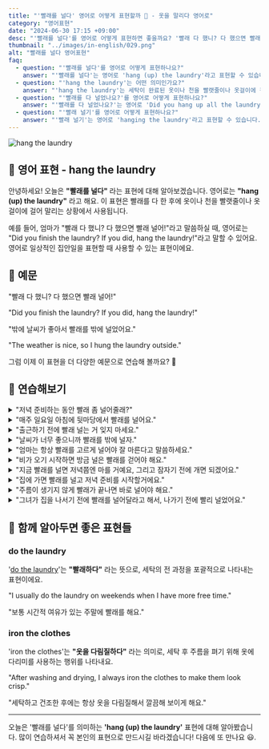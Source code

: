 ```yaml
---
title: "'빨래를 널다' 영어로 어떻게 표현할까 🧺 - 옷을 말리다 영어로"
category: "영어표현"
date: "2024-06-30 17:15 +09:00"
desc: "'빨래를 널다'를 영어로 어떻게 표현하면 좋을까요? '빨래 다 했니? 다 했으면 빨래 널어!', '밖에 날씨가 좋아서 빨래를 밖에 널었어요' 등을 영어로 표현하는 법을 배워봅시다. 다양한 예문을 통해서 연습하고 본인의 표현으로 만들어 보세요."
thumbnail: "../images/in-english/029.png"
alt: "빨래를 널다 영어표현"
faq:
  - question: "'빨래를 널다'를 영어로 어떻게 표현하나요?"
    answer: "'빨래를 널다'는 영어로 'hang (up) the laundry'라고 표현할 수 있습니다. 이 표현은 빨래를 다 한 후에 옷이나 천을 빨랫줄이나 옷걸이에 걸어 말리는 상황에서 사용됩니다."
  - question: "'hang the laundry'는 어떤 의미인가요?"
    answer: "'hang the laundry'는 세탁이 완료된 옷이나 천을 빨랫줄이나 옷걸이에 걸어 말리는 상황에서 사용됩니다. 예를 들어, 'I need to hang the laundry before it rains.'는 '비 오기 전에 빨래를 널어야 해요.'라는 의미입니다."
  - question: "'빨래를 다 널었나요?'를 영어로 어떻게 표현하나요?"
    answer: "'빨래를 다 널었나요?'는 영어로 'Did you hang up all the laundry?'라고 표현할 수 있습니다."
  - question: "'빨래 널기'를 영어로 어떻게 표현하나요?"
    answer: "'빨래 널기'는 영어로 'hanging the laundry'라고 표현할 수 있습니다."
---
```


![hang the laundry](../images/in-english/029-1.avif)

## 🌟 영어 표현 - hang the laundry

안녕하세요! 오늘은 **"빨래를 널다"** 라는 표현에 대해 알아보겠습니다. 영어로는 **"hang (up) the laundry"** 라고 해요. 이 표현은 빨래를 다 한 후에 옷이나 천을 빨랫줄이나 옷걸이에 걸어 말리는 상황에서 사용됩니다.

예를 들어, 엄마가 "빨래 다 했니? 다 했으면 빨래 널어!"라고 말씀하실 때, 영어로는 "Did you finish the laundry? If you did, hang the laundry!"라고 말할 수 있어요. 영어로 일상적인 집안일을 표현할 때 사용할 수 있는 표현이에요.

<div 
  data-inline-banner="🎉 새해에는 스픽 AI와 함께 영어 공부하자" 
  data-inline-banner-subtext="설날 특별 할인으로 최대 70% 할인! (~2/3)" 
  data-inline-banner-link="https://app.usespeak.com/kr-ko/sale/kr-affiliate-special/?ref=engple-inline"
  data-inline-banner-caption="해당 링크를 통해 구매시 일정액의 수수료를 지급받습니다.">
</div>

## 📖 예문

"빨래 다 했니? 다 했으면 빨래 널어!"

"Did you finish the laundry? If you did, hang the laundry!"

"밖에 날씨가 좋아서 빨래를 밖에 널었어요."

"The weather is nice, so I hung the laundry outside."

그럼 이제 이 표현을 더 다양한 예문으로 연습해 볼까요? 🚀

## 💬 연습해보기

<details>
<summary>"저녁 준비하는 동안 빨래 좀 널어줄래?"</summary>
<span>"Can you please hang the laundry while I finish cooking dinner?"</span>
</details>

<details>
<summary>"매주 일요일 아침에 뒷마당에서 빨래를 널어요."</summary>
<span>"Every Sunday morning, I hang up the laundry in the backyard."</span>
</details>

<details>
<summary>"출근하기 전에 빨래 널는 거 잊지 마세요."</summary>
<span>"Don't <a href="/blog/in-english/023.forget/">forget</a> to hang the laundry before you leave for work."</span>
</details>

<details>
<summary>"날씨가 너무 좋으니까 빨래를 밖에 널자."</summary>
<span>"It's such a nice day, let's hang up the laundry outside to dry."</span>
</details>

<details>
<summary>"엄마는 항상 빨래를 고르게 널어야 잘 마른다고 말씀하세요."</summary>
<span>"My mom always <a href="/blog/in-english/114.remind/">reminds</a> me to hang the laundry properly so it dries evenly."</span>
</details>

<details>
<summary>"비가 오기 시작하면 방금 널은 빨래를 걷어야 해요."</summary>
<span>"If it starts raining, we’ll need to bring in the laundry we just hung."</span>
</details>

<details>
<summary>"지금 빨래를 널면 저녁쯤엔 마를 거예요, 그리고 잠자기 전에 개면 되겠어요."</summary>
<span>"If you hang up the laundry now, it will be dry by evening, and we can fold it before bedtime."</span>
</details>

<details>
<summary>"집에 가면 빨래를 널고 저녁 준비를 시작할거에요."</summary>
<span>"When I get home, I'll hang up the laundry and then start preparing dinner"</span>
</details>

<details>
<summary>"주름이 생기지 않게 빨래가 끝나면 바로 널어야 해요."</summary>
<span>"To avoid wrinkles, we should hang up the laundry immediately after it’s done washing."</span>
</details>

<details>
<summary>"그녀가 집을 나서기 전에 빨래를 널어달라고 해서, 나가기 전에 빨리 널었어요."</summary>
<span>"She asked me to hang up the laundry before leaving the house, so I quickly did it before heading out."</span>
</details>

## 🤝 함께 알아두면 좋은 표현들

### do the laundry

'[do the laundry](/blog/in-english/162.do-the-laundry/)'는 **"빨래하다"** 라는 뜻으로, 세탁의 전 과정을 포괄적으로 나타내는 표현이에요.

"I usually do the laundry on weekends when I have more free time."

"보통 시간적 여유가 있는 주말에 빨래를 해요."

### iron the clothes

'iron the clothes'는 **"옷을 다림질하다"** 라는 의미로, 세탁 후 주름을 펴기 위해 옷에 다리미를 사용하는 행위를 나타내요.

"After washing and drying, I always iron the clothes to make them look crisp."

"세탁하고 건조한 후에는 항상 옷을 다림질해서 깔끔해 보이게 해요."

---

오늘은 '빨래를 널다'를 의미하는 **'hang (up) the laundry'** 표현에 대해 알아봤습니다. 많이 연습하셔서 꼭 본인의 표현으로 만드시길 바라겠습니다! 다음에 또 만나요 😃.
